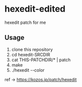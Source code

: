 # hexedit-edited
hexedit patch for me

## Usage

1. clone this repository
2. cd hexedit-SRCDIR
3. cat THIS-PATCHDIR/* | patch
4. make
5. ./hexedit --color

ref ->  https://kozos.jp/patch/hexedit

